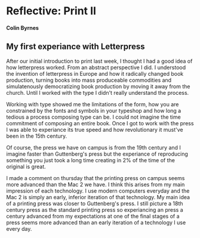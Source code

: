 # Reflective: Print II

#### Colin Byrnes

## My first experiance with Letterpress

After our initial introduction to print last week, I thought I had a good idea of how letterpress worked. From an abstract perspective I did. I understood the invention of letterpress in Europe and how it radically changed book production, turning books into mass produceable commodities and simulatenously democratizing book production by moving it away from the church. Until I worked with the type I didn't really understand the process. 

Working with type showed me the limitations of the form, how you are constrained by the fonts and symbols in your typeshop and how long a tedious a process composing type can be. I could not imagine the time commitment of composing an entire book. Once I got to work with the press I was able to experiance its true speed and how revolutionary it must've been in the 15th century. 

Of course, the press we have on campus is from the 19th century and I imagine faster than Guttenberg's press but the experiance of reproducing something you just took a long time creating in 2% of the time of the original is great. 

I made a comment on thursday that the printing press on campus seems more advanced than the Mac 2 we have. I think this arises from my main impression of each technology. I use modern computers everyday and the Mac 2 is simply an early, inferior iteration of that technology. My main idea of a printing press was closer to Guttenberg's press. I still picture a 18th century press as the standard printing press so experiancing an press a century advanced from my expectations at one of the final stages of a press seems more advanced than an early iteration of a technology I use every day.


